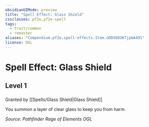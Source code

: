 ```yaml
---
obsidianUIMode: preview
title: "Spell Effect: Glass Shield"
cssclasses: pf2e,pf2e-spell
tags:
  - trait/common
  - remaster
aliases: "Compendium.pf2e.spell-effects.Item.oDDS6D2KTjpbA491"
license: OGL
---
```

# Spell Effect: Glass Shield
## Level 1
### 






Granted by [[Spells/Glass Shield|Glass Shield]]

You summon a layer of clear glass to keep you from harm.

*Source: Pathfinder Rage of Elements*
*OGL*